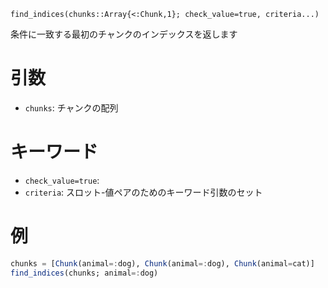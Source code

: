 ```
find_indices(chunks::Array{<:Chunk,1}; check_value=true, criteria...)
```

条件に一致する最初のチャンクのインデックスを返します

# 引数

  * `chunks`: チャンクの配列

# キーワード

  * `check_value=true`:
  * `criteria`: スロット-値ペアのためのキーワード引数のセット

# 例

```julia
chunks = [Chunk(animal=:dog), Chunk(animal=:dog), Chunk(animal=cat)]
find_indices(chunks; animal=:dog)
```
